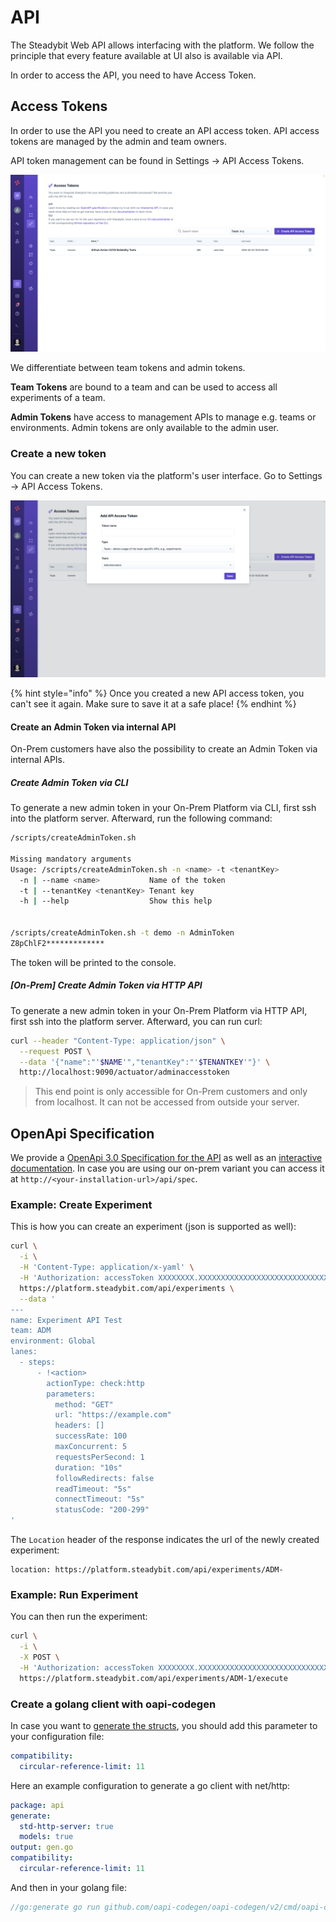 # API

The Steadybit Web API allows interfacing with the platform. We follow the principle that every feature available at UI also is available via API.

In order to access the API, you need to have Access Token.

## Access Tokens

In order to use the API you need to create an API access token. API access tokens are managed by the admin and team owners.

API token management can be found in Settings → API Access Tokens.

![Management of API Access Token](api-access-token.png)

We differentiate between team tokens and admin tokens.

**Team Tokens** are bound to a team and can be used to access all experiments of a team.

**Admin Tokens** have access to management APIs to manage e.g. teams or environments. Admin tokens are only available to the admin user.

### Create a new token
You can create a new token via the platform's user interface. Go to Settings → API Access Tokens.

![Add a new API access token](api-access-token-create.png)

{% hint style="info" %}
Once you created a new API access token, you can't see it again. Make sure to save it at a safe place!
{% endhint %}


#### Create an Admin Token via internal API
On-Prem customers have also the possibility to create an Admin Token via internal APIs.

##### Create Admin Token via CLI
To generate a new admin token in your On-Prem Platform via CLI, first ssh into the platform server.
Afterward, run the following command: 

```bash
/scripts/createAdminToken.sh

Missing mandatory arguments
Usage: /scripts/createAdminToken.sh -n <name> -t <tenantKey>
  -n | --name <name>           Name of the token
  -t | --tenantKey <tenantKey> Tenant key
  -h | --help                  Show this help
  
  
/scripts/createAdminToken.sh -t demo -n AdminToken
Z8pChlF2*************
```

The token will be printed to the console.

##### [On-Prem] Create Admin Token via HTTP API
To generate a new admin token in your On-Prem Platform via HTTP API, first ssh into the platform server.
Afterward, you can run curl:

```bash
curl --header "Content-Type: application/json" \
  --request POST \
  --data '{"name":"'$NAME'","tenantKey":"'$TENANTKEY'"}' \
  http://localhost:9090/actuator/adminaccesstoken
```

> This end point is only accessible for On-Prem customers and only from localhost. It can not be accessed from outside your server.

## OpenApi Specification

We provide a [OpenApi 3.0 Specification for the API](https://platform.steadybit.com/api/spec) as well as an [interactive documentation](https://platform.steadybit.com/api/swagger).
In case you are using our on-prem variant you can access it at `http://<your-installation-url>/api/spec`.

### Example: Create Experiment

This is how you can create an experiment (json is supported as well):

```bash
curl \
  -i \
  -H 'Content-Type: application/x-yaml' \
  -H 'Authorization: accessToken XXXXXXXX.XXXXXXXXXXXXXXXXXXXXXXXXXXXXXXXX' \
  https://platform.steadybit.com/api/experiments \
  --data '
---
name: Experiment API Test
team: ADM
environment: Global
lanes:
  - steps:
      - !<action>
        actionType: check:http
        parameters:
          method: "GET"
          url: "https://example.com"
          headers: []
          successRate: 100
          maxConcurrent: 5
          requestsPerSecond: 1
          duration: "10s"
          followRedirects: false
          readTimeout: "5s"
          connectTimeout: "5s"
          statusCode: "200-299"
'
```

The `Location` header of the response indicates the url of the newly created experiment:

```
location: https://platform.steadybit.com/api/experiments/ADM-
```

### Example: Run Experiment

You can then run the experiment:

```bash
curl \
  -i \
  -X POST \
  -H 'Authorization: accessToken XXXXXXXX.XXXXXXXXXXXXXXXXXXXXXXXXXXXXXXXX' \
  https://platform.steadybit.com/api/experiments/ADM-1/execute
```

### Create a golang client with oapi-codegen

In case you want to [generate the structs](https://github.com/oapi-codegen/oapi-codegen), you should add this parameter to your configuration file:
```yaml
compatibility:
  circular-reference-limit: 11
```

Here an example configuration to generate a go client with net/http:
```yaml
package: api
generate:
  std-http-server: true
  models: true
output: gen.go
compatibility:
  circular-reference-limit: 11
```

And then in your golang file:
```go
//go:generate go run github.com/oapi-codegen/oapi-codegen/v2/cmd/oapi-codegen --config=config.yaml https://platform.steadybit.com/api/spec
```